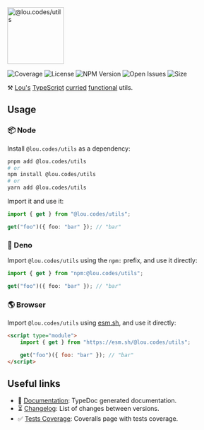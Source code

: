 <img id="logo" alt="@lou.codes/utils" src="https://lou.codes/logos/lou_codes_utils.svg" height="128" />

![Coverage][coverage-badge] ![License][license-badge]
![NPM Version][npm-version-badge] ![Open Issues][open-issues-badge]
![Size][size-badge]

⚒️ [Lou's][lou.codes] [TypeScript][typescript] [curried][currying]
[functional][functional-programming] utils.

## Usage

### 📦 Node

Install `@lou.codes/utils` as a dependency:

```bash
pnpm add @lou.codes/utils
# or
npm install @lou.codes/utils
# or
yarn add @lou.codes/utils
```

Import it and use it:

```typescript
import { get } from "@lou.codes/utils";

get("foo")({ foo: "bar" }); // "bar"
```

### 🦕 Deno

Import `@lou.codes/utils` using the `npm:` prefix, and use it directly:

```typescript
import { get } from "npm:@lou.codes/utils";

get("foo")({ foo: "bar" }); // "bar"
```

### 🌎 Browser

Import `@lou.codes/utils` using [esm.sh][esm.sh], and use it directly:

```html
<script type="module">
	import { get } from "https://esm.sh/@lou.codes/utils";

	get("foo")({ foo: "bar" }); // "bar"
</script>
```

## Useful links

-   📝 [Documentation][documentation]: TypeDoc generated documentation.
-   ⏳ [Changelog][changelog]: List of changes between versions.
-   ✅ [Tests Coverage][coverage]: Coveralls page with tests coverage.

<!-- Reference -->

[changelog]:
	https://github.com/loucyx/lou.codes/blob/main/packages/@lou.codes/utils/CHANGELOG.md
[coverage-badge]:
	https://img.shields.io/coveralls/github/loucyx/lou.codes.svg?labelColor=666&color=0a8
[coverage]: https://coveralls.io/github/loucyx/lou.codes
[currying]: https://en.wikipedia.org/wiki/Currying
[documentation]: https://lou.codes/libraries/lou_codes_utils/
[esm.sh]: https://esm.sh
[functional-programming]: https://en.wikipedia.org/wiki/Functional_programming
[license-badge]:
	https://img.shields.io/npm/l/@lou.codes/utils.svg?labelColor=666&color=0a8
[npm-version-badge]:
	https://img.shields.io/npm/v/@lou.codes/utils.svg?labelColor=666&color=0a8
[open-issues-badge]:
	https://img.shields.io/github/issues/loucyx/lou.codes.svg?labelColor=666&color=0a8
[size-badge]:
	https://img.shields.io/badge/dynamic/json?label=brotli&labelColor=666&color=0a8&suffix=KiB&query=%24.size&url=https%3A%2F%2Fraw.githubusercontent.com%2Floucyx%2Flou.codes%2Fmain%2Fpackages%2F%40lou.codes%2Futils%2Fpackage.json
[typescript]: https://typescriptlang.org/
[lou.codes]: https://lou.codes
